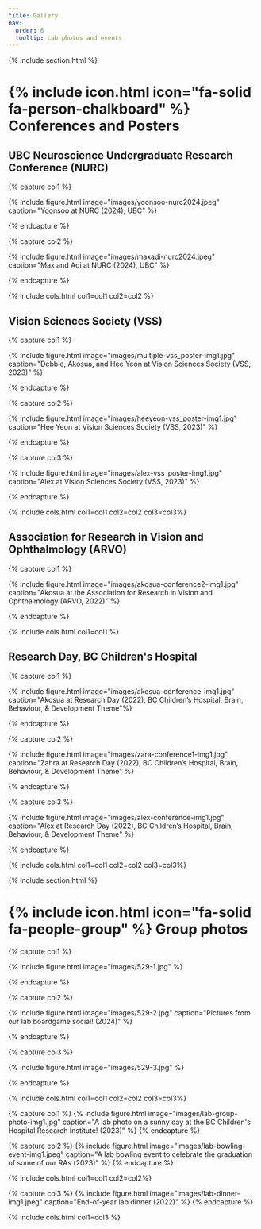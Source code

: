 ```yaml
---
title: Gallery
nav:
  order: 6
  tooltip: Lab photos and events
---
```


{% include section.html %}
# {% include icon.html icon="fa-solid fa-person-chalkboard" %} Conferences and Posters

## UBC Neuroscience Undergraduate Research Conference (NURC)

{% capture col1 %}

{% include figure.html image="images/yoonsoo-nurc2024.jpeg" caption="Yoonsoo at NURC (2024), UBC" %}

{% endcapture %}

{% capture col2 %}

{% include figure.html image="images/maxadi-nurc2024.jpeg" caption="Max and Adi at NURC (2024), UBC" %}

{% endcapture %}

{% include cols.html col1=col1 col2=col2 %}


## Vision Sciences Society (VSS)
{% capture col1 %}

{% include figure.html image="images/multiple-vss_poster-img1.jpg" caption="Debbie, Akosua, and Hee Yeon at Vision Sciences Society (VSS, 2023)" %}

{% endcapture %}

{% capture col2 %}

{% include figure.html image="images/heeyeon-vss_poster-img1.jpg" caption="Hee Yeon at Vision Sciences Society (VSS, 2023)" %}

{% endcapture %}

{% capture col3 %}

{% include figure.html image="images/alex-vss_poster-img1.jpg" caption="Alex at Vision Sciences Society (VSS, 2023)" %}

{% endcapture %}

{% include cols.html col1=col1 col2=col2 col3=col3%}

## Association for Research in Vision and Ophthalmology (ARVO)

{% capture col1 %}

{% include figure.html image="images/akosua-conference2-img1.jpg" caption="Akosua at the Association for Research in Vision and Ophthalmology (ARVO, 2022)" %}

{% endcapture %}

{% include cols.html col1=col1 %}

## Research Day, BC Children's Hospital 

<!-- Research Day Images -->
{% capture col1 %}

{% include figure.html image="images/akosua-conference-img1.jpg" caption="Akosua at Research Day (2022), BC Children’s Hospital, Brain, Behaviour, & Development Theme"%}

{% endcapture %}

{% capture col2 %}

{% include figure.html image="images/zara-conference1-img1.jpg" caption="Zahra at Research Day (2022), BC Children’s Hospital, Brain, Behaviour, & Development Theme" %}

{% endcapture %}

{% capture col3 %}

{% include figure.html image="images/alex-conference-img1.jpg" caption="Alex at Research Day (2022), BC Children’s Hospital, Brain, Behaviour, & Development Theme" %}

{% endcapture %}

{% include cols.html col1=col1 col2=col2 col3=col3%}

{% include section.html %}
# {% include icon.html icon="fa-solid fa-people-group" %} Group photos

{% capture col1 %}

{% include figure.html image="images/529-1.jpg" %}

{% endcapture %}

{% capture col2 %}

{% include figure.html image="images/529-2.jpg" caption="Pictures from our lab boardgame social! (2024)" %}

{% endcapture %}

{% capture col3 %}

{% include figure.html image="images/529-3.jpg" %}

{% endcapture %}

{% include cols.html col1=col1 col2=col2 col3=col3%}

{% capture col1 %}
{% include figure.html image="images/lab-group-photo-img1.jpg" caption="A lab photo on a sunny day at the BC Children's Hospital Research Institute! (2023)" %}
{% endcapture %}

{% capture col2 %}
{% include figure.html image="images/lab-bowling-event-img1.jpeg" caption="A lab bowling event to celebrate the graduation of some of our RAs  (2023)" %}
{% endcapture %}

{% include cols.html col1=col1 col2=col2%}

{% capture col3 %}
{% include figure.html image="images/lab-dinner-img1.jpeg" caption="End-of-year lab dinner (2022)" %}
{% endcapture %}

{% include cols.html col1=col3 %}
